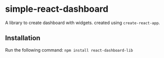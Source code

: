 # simple-react-dashboard
A library to create dashboard with widgets.
created using `create-react-app`.

## Installation
Run the following command:
`npm install react-dashboard-lib`